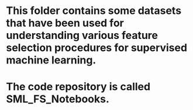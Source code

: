 # This folder contains some datasets that have been used for understanding various **feature selection procedures** for **supervised machine learning**. 
# The code repository is called **SML_FS_Notebooks**. 
